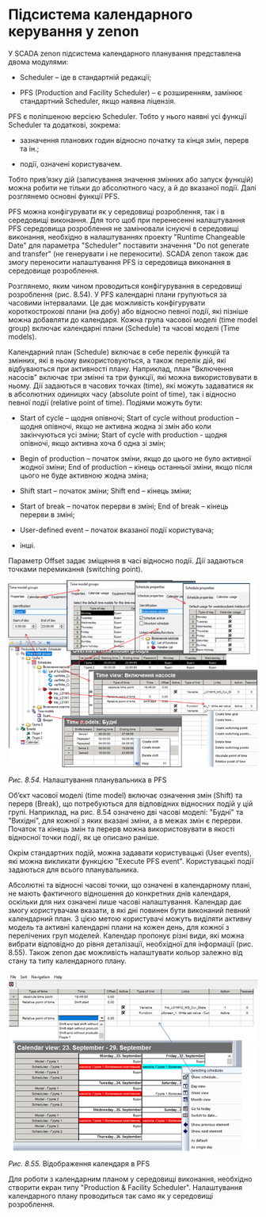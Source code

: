 # Підсистема календарного керування у zenon

У SCADA zenon підсистема календарного планування представлена двома модулями: 

- Scheduler – іде в стандартній редакції; 

- PFS (Production and Facility Scheduler) – є розширенням, замінює стандартний Scheduler, якщо наявна ліцензія. 

PFS є поліпшеною версією Scheduler. Тобто у нього наявні усі функції Scheduler та додаткові, зокрема:

- зазначення планових годин відносно початку та кінця змін, перерв та ін.;

- події, означені користувачем.

Тобто прив’язку дій (записування значення змінних або запуск функцій) можна робити не тільки до абсолютного часу, а й до вказаної події. Далі розглянемо основні функції PFS.

PFS можна конфігурувати як у середовищі розроблення, так і в середовищі виконання. Для того щоб при перенесенні налаштування PFS середовища розроблення не замінювали існуючі в середовищі виконання, необхідно в налаштуваннях проекту "Runtime Changeable Date" для параметра "Scheduler" поставити значення "Do not generate and transfer" (не генерувати і не переносити). SCADA zenon також дає змогу переносити налаштування PFS із середовища виконання в середовище розроблення.

Розглянемо, яким чином проводиться конфігурування в середовищі розроблення (рис. 8.54). У PFS календарні плани групуються за часовими інтервалами. Це дає можливість конфігурувати короткострокові плани (на добу) або відносно певної події, які пізніше можна добавляти до календаря. Кожна група часової моделі (time model group) включає календарні плани (Schedule) та часові моделі (Time models). 

Календарний план (Schedule) включає в себе перелік функцій та змінних, які в ньому використовуються, а також перелік дій, які відбуваються при активності плану. Наприклад, план "Включення насосів" включає три змінні та три функції, які можна використовувати в ньому. Дії задаються в часових точках (time), які можуть задаватися як в абсолютних одиницях часу (absolute point of time), так і відносно певної події (relative point of time). Подіями можуть бути:

- Start of cycle – щодня опівночі; Start of cycle without production – щодня опівночі, якщо не активна жодна зі змін або коли закінчуються усі зміни; Start of cycle with production - щодня опівночі, якщо активна хоча б одна зі змін;

- Begin of production – початок зміни, якщо до цього не було активної жодної зміни; End of production – кінець останньої зміни, якщо після цього не буде активною жодна зміна;

- Shift start – початок зміни; Shift end – кінець зміни;

- Start of break – початок перерви в зміні; End of break – кінець перерви в зміні;

- User-defined event – початок вказаної події користувача;

- інші. 

Параметр Offset задає зміщення в часі відносно події. Дії задаються точками перемикання (switching point). 

<a href="media8/8_54.png" target="_blank"><img src="media/8_54.png"/></a> 

*Рис. 8.54.* Налаштування планувальника в PFS 

Об’єкт часової моделі (time model) включає означення змін (Shift) та перерв (Break), що потребуються для відповідних відносних подій у цій групі. Наприклад, на рис. 8.54 означено дві часові моделі: "Будні" та "Вихідні", для кожної з яких вказані зміни, а в межах змін є перерви. Початок та кінець змін та перерв можна використовувати в якості відносної точки події, як це описано раніше. 

Окрім стандартних подій, можна задавати користувацькі (User events), які можна викликати функцією "Execute PFS event". Користувацькі події задаються для всього планувальника.

Абсолютні та відносні часові точки, що означені в календарному плані, не мають фактичного відношення до конкретних днів календаря, оскільки для них означені лише часові налаштування. Календар дає змогу користувачам вказати, в які дні повинен бути виконаний певний календарний план. З цією метою користувачі можуть виділяти активну модель та активні календарні плани на кожен день, для кожної з перелічених груп моделей. Календар пропонує різні види, які можна вибрати відповідно до рівня деталізації, необхідної для інформації (рис. 8.55). Також zenon дає можливість налаштувати кольор залежно від стану та типу календарного плану. 

<a href="media8/8_55.png" target="_blank"><img src="media/8_55.png"/></a> 

*Рис. 8.55.* Відображення календаря в PFS 

Для роботи з календарним планом у середовищі виконання, необхідно створити екран типу "Production & Facility Scheduler". Налаштування календарного плану проводиться так само як у середовищі розроблення. 